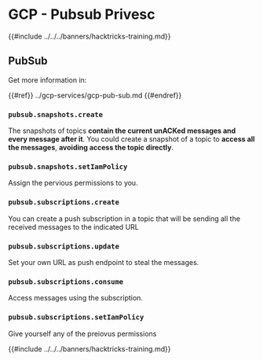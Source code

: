 # GCP - Pubsub Privesc

{{#include ../../../banners/hacktricks-training.md}}

## PubSub

Get more information in:

{{#ref}}
../gcp-services/gcp-pub-sub.md
{{#endref}}

### `pubsub.snapshots.create`

The snapshots of topics **contain the current unACKed messages and every message after it**. You could create a snapshot of a topic to **access all the messages**, **avoiding access the topic directly**.

### **`pubsub.snapshots.setIamPolicy`**

Assign the pervious permissions to you.

### `pubsub.subscriptions.create`

You can create a push subscription in a topic that will be sending all the received messages to the indicated URL

### **`pubsub.subscriptions.update`**

Set your own URL as push endpoint to steal the messages.

### `pubsub.subscriptions.consume`

Access messages using the subscription.

### `pubsub.subscriptions.setIamPolicy`

Give yourself any of the preiovus permissions

{{#include ../../../banners/hacktricks-training.md}}
